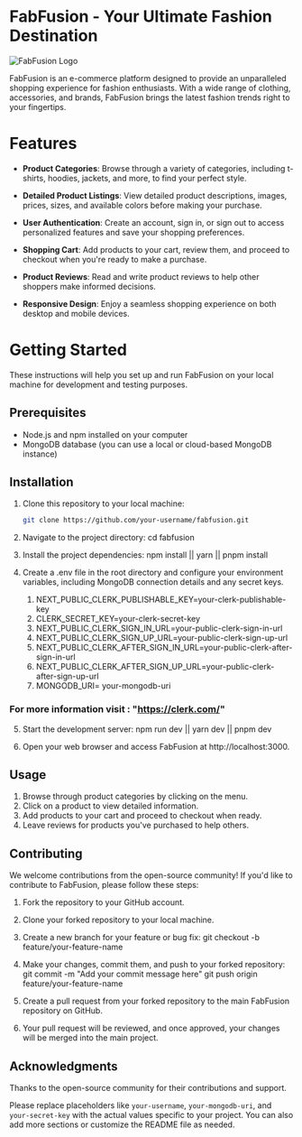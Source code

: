 # FabFusion - Your Ultimate Fashion Destination

![FabFusion Logo](link-to-your-logo.png)

FabFusion is an e-commerce platform designed to provide an unparalleled shopping experience for fashion enthusiasts. With a wide range of clothing, accessories, and brands, FabFusion brings the latest fashion trends right to your fingertips.

# Features

- **Product Categories**: Browse through a variety of categories, including t-shirts, hoodies, jackets, and more, to find your perfect style.

- **Detailed Product Listings**: View detailed product descriptions, images, prices, sizes, and available colors before making your purchase.

- **User Authentication**: Create an account, sign in, or sign out to access personalized features and save your shopping preferences.

- **Shopping Cart**: Add products to your cart, review them, and proceed to checkout when you're ready to make a purchase.

- **Product Reviews**: Read and write product reviews to help other shoppers make informed decisions.

- **Responsive Design**: Enjoy a seamless shopping experience on both desktop and mobile devices.

# Getting Started

These instructions will help you set up and run FabFusion on your local machine for development and testing purposes.

## Prerequisites

- Node.js and npm installed on your computer
- MongoDB database (you can use a local or cloud-based MongoDB instance)

## Installation

1. Clone this repository to your local machine:

   ```bash
   git clone https://github.com/your-username/fabfusion.git
   ```

2. Navigate to the project directory:
   cd fabfusion

3. Install the project dependencies:
   npm install || yarn || pnpm install

4. Create a .env file in the root directory and configure your environment variables, including MongoDB connection details and any secret keys.

   1. NEXT_PUBLIC_CLERK_PUBLISHABLE_KEY=your-clerk-publishable-key
   2. CLERK_SECRET_KEY=your-clerk-secret-key
   3. NEXT_PUBLIC_CLERK_SIGN_IN_URL=your-public-clerk-sign-in-url
   4. NEXT_PUBLIC_CLERK_SIGN_UP_URL=your-public-clerk-sign-up-url
   5. NEXT_PUBLIC_CLERK_AFTER_SIGN_IN_URL=your-public-clerk-after-sign-in-url
   6. NEXT_PUBLIC_CLERK_AFTER_SIGN_UP_URL=your-public-clerk-after-sign-up-url
   7. MONGODB_URI= your-mongodb-uri
### For more information visit : "https://clerk.com/"

5. Start the development server:
   npm run dev || yarn dev || pnpm dev

6. Open your web browser and access FabFusion at http://localhost:3000.

## Usage

1. Browse through product categories by clicking on the menu.
2. Click on a product to view detailed information.
3. Add products to your cart and proceed to checkout when ready.
4. Leave reviews for products you've purchased to help others.

## Contributing

We welcome contributions from the open-source community! If you'd like to contribute to FabFusion, please follow these steps:

1. Fork the repository to your GitHub account.

2. Clone your forked repository to your local machine.

3. Create a new branch for your feature or bug fix:
   git checkout -b feature/your-feature-name

4. Make your changes, commit them, and push to your forked repository:
   git commit -m "Add your commit message here"
   git push origin feature/your-feature-name

5. Create a pull request from your forked repository to the main FabFusion repository on GitHub.

6. Your pull request will be reviewed, and once approved, your changes will be merged into the main project.

## Acknowledgments

Thanks to the open-source community for their contributions and support.

Please replace placeholders like `your-username`, `your-mongodb-uri`, and `your-secret-key` with the actual values specific to your project. You can also add more sections or customize the README file as needed.
